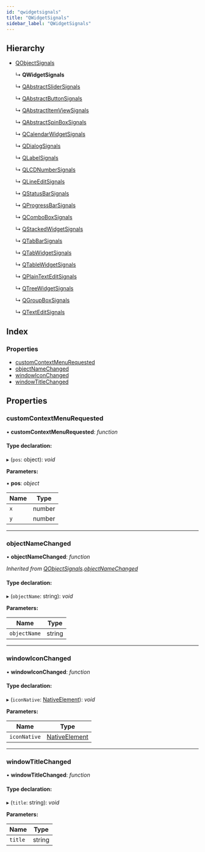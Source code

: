 ```yaml
---
id: "qwidgetsignals"
title: "QWidgetSignals"
sidebar_label: "QWidgetSignals"
---
```


## Hierarchy

* [QObjectSignals](qobjectsignals.md)

  ↳ **QWidgetSignals**

  ↳ [QAbstractSliderSignals](qabstractslidersignals.md)

  ↳ [QAbstractButtonSignals](qabstractbuttonsignals.md)

  ↳ [QAbstractItemViewSignals](qabstractitemviewsignals.md)

  ↳ [QAbstractSpinBoxSignals](qabstractspinboxsignals.md)

  ↳ [QCalendarWidgetSignals](qcalendarwidgetsignals.md)

  ↳ [QDialogSignals](qdialogsignals.md)

  ↳ [QLabelSignals](qlabelsignals.md)

  ↳ [QLCDNumberSignals](qlcdnumbersignals.md)

  ↳ [QLineEditSignals](qlineeditsignals.md)

  ↳ [QStatusBarSignals](qstatusbarsignals.md)

  ↳ [QProgressBarSignals](qprogressbarsignals.md)

  ↳ [QComboBoxSignals](qcomboboxsignals.md)

  ↳ [QStackedWidgetSignals](qstackedwidgetsignals.md)

  ↳ [QTabBarSignals](qtabbarsignals.md)

  ↳ [QTabWidgetSignals](qtabwidgetsignals.md)

  ↳ [QTableWidgetSignals](qtablewidgetsignals.md)

  ↳ [QPlainTextEditSignals](qplaintexteditsignals.md)

  ↳ [QTreeWidgetSignals](qtreewidgetsignals.md)

  ↳ [QGroupBoxSignals](qgroupboxsignals.md)

  ↳ [QTextEditSignals](qtexteditsignals.md)

## Index

### Properties

* [customContextMenuRequested](qwidgetsignals.md#customcontextmenurequested)
* [objectNameChanged](qwidgetsignals.md#objectnamechanged)
* [windowIconChanged](qwidgetsignals.md#windowiconchanged)
* [windowTitleChanged](qwidgetsignals.md#windowtitlechanged)

## Properties

###  customContextMenuRequested

• **customContextMenuRequested**: *function*

#### Type declaration:

▸ (`pos`: object): *void*

**Parameters:**

▪ **pos**: *object*

Name | Type |
------ | ------ |
`x` | number |
`y` | number |

___

###  objectNameChanged

• **objectNameChanged**: *function*

*Inherited from [QObjectSignals](qobjectsignals.md).[objectNameChanged](qobjectsignals.md#objectnamechanged)*

#### Type declaration:

▸ (`objectName`: string): *void*

**Parameters:**

Name | Type |
------ | ------ |
`objectName` | string |

___

###  windowIconChanged

• **windowIconChanged**: *function*

#### Type declaration:

▸ (`iconNative`: [NativeElement](../globals.md#nativeelement)): *void*

**Parameters:**

Name | Type |
------ | ------ |
`iconNative` | [NativeElement](../globals.md#nativeelement) |

___

###  windowTitleChanged

• **windowTitleChanged**: *function*

#### Type declaration:

▸ (`title`: string): *void*

**Parameters:**

Name | Type |
------ | ------ |
`title` | string |
